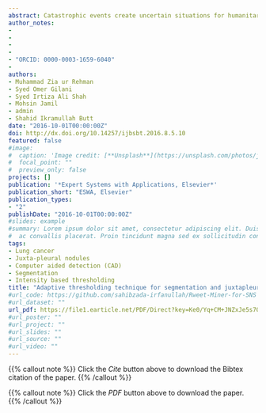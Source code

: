 ```yaml
---
abstract: Catastrophic events create uncertain situations for humanitarian organizations locating and providing aid to affected people. Many people turn to social media during disasters for requesting help and/or providing relief to others. However, the majority of social media posts seeking help could not properly be detected and remained concealed because often they are noisy and ill-formed. Existing systems lack in planning an effective strategy for tweet preprocessing and grasping the contexts of tweets. This research, first of all, formally defines request tweets in the context of social networking sites, hereafter rweets, along with their different primary types and sub-types. Our main contributions are the identification and categorization of rweets. For rweet identification, we employ two approaches, namely a rule-based and logistic regression, and show their high precision and F1 scores. The rweets classification into sub-types such as medical, food, shelter, using logistic regression shows promising results and outperforms exiting works. Finally, we introduce an architecture to store intermediate data to accelerate the development process of the machine learning classifiers.
author_notes:
- 
- 
-
-
- "ORCID: 0000-0003-1659-6040"
-
authors:
- Muhammad Zia ur Rehman
- Syed Omer Gilani
- Syed Irtiza Ali Shah
- Mohsin Jamil
- admin
- Shahid Ikramullah Butt
date: "2016-10-01T00:00:00Z"
doi: http://dx.doi.org/10.14257/ijbsbt.2016.8.5.10
featured: false
#image:
#  caption: 'Image credit: [**Unsplash**](https://unsplash.com/photos/jdD8gXaTZsc)'
#  focal_point: ""
#  preview_only: false
projects: []
publication: '*Expert Systems with Applications, Elsevier*'
publication_short: "ESWA, Elsevier"
publication_types:
- "2"
publishDate: "2016-10-01T00:00:00Z"
#slides: example
#summary: Lorem ipsum dolor sit amet, consectetur adipiscing elit. Duis posuere tellus
#  ac convallis placerat. Proin tincidunt magna sed ex sollicitudin condimentum.
tags:
- Lung cancer
- Juxta-pleural nodules
- Computer aided detection (CAD)
- Segmentation
- Intensity based thresholding
title: "Adaptive thresholding technique for segmentation and juxtapleural nodules inclusion in lung segments"
#url_code: https://github.com/sahibzada-irfanullah/Rweet-Miner-for-SNS
#url_dataset: ""
url_pdf: https://file1.earticle.net/PDF/Direct?key=Ke0/Yq+CM+JNZxJe5s7OvASazRnO+a42KKKeXfeQReiocU+v42vhsWcv3CasCOxbnWioJpREvA+KjbetukNOuvUEZQQ9DpR5pknxuQiGMwz+cbu8GFgZ3Pp7AW32pFQL/aoTXFVZO4KZP1btyoIhrsBIO7LpQWjEk/hvuSaG7ely4yx95zPvuQHIxS/hz/zHz9jIycXJIIA=
#url_poster: ""
#url_project: ""
#url_slides: ""
#url_source: ""
#url_video: ""
---
```

{{% callout note %}}
Click the *Cite* button above to download the Bibtex citation of the paper.
{{% /callout %}}

{{% callout note %}}
Click the *PDF* button above to download the paper.
{{% /callout %}}
